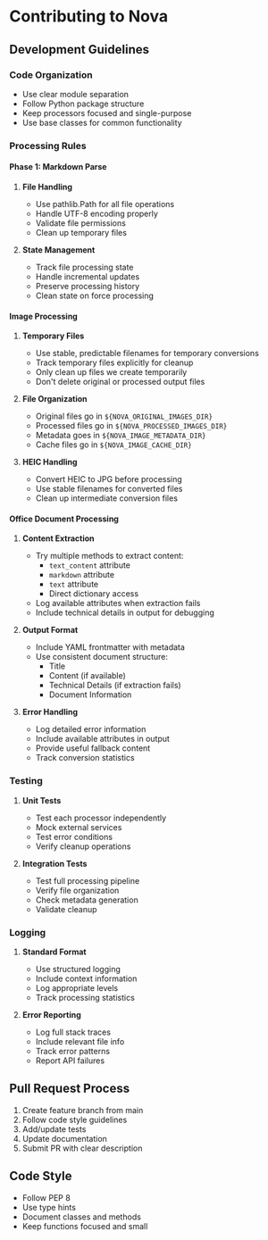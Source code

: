 # Contributing to Nova

## Development Guidelines

### Code Organization
- Use clear module separation
- Follow Python package structure
- Keep processors focused and single-purpose
- Use base classes for common functionality

### Processing Rules

#### Phase 1: Markdown Parse

1. **File Handling**
   - Use pathlib.Path for all file operations
   - Handle UTF-8 encoding properly
   - Validate file permissions
   - Clean up temporary files

2. **State Management**
   - Track file processing state
   - Handle incremental updates
   - Preserve processing history
   - Clean state on force processing

#### Image Processing

1. **Temporary Files**
   - Use stable, predictable filenames for temporary conversions
   - Track temporary files explicitly for cleanup
   - Only clean up files we create temporarily
   - Don't delete original or processed output files

2. **File Organization**
   - Original files go in `${NOVA_ORIGINAL_IMAGES_DIR}`
   - Processed files go in `${NOVA_PROCESSED_IMAGES_DIR}`
   - Metadata goes in `${NOVA_IMAGE_METADATA_DIR}`
   - Cache files go in `${NOVA_IMAGE_CACHE_DIR}`

3. **HEIC Handling**
   - Convert HEIC to JPG before processing
   - Use stable filenames for converted files
   - Clean up intermediate conversion files

#### Office Document Processing

1. **Content Extraction**
   - Try multiple methods to extract content:
     - `text_content` attribute
     - `markdown` attribute
     - `text` attribute
     - Direct dictionary access
   - Log available attributes when extraction fails
   - Include technical details in output for debugging

2. **Output Format**
   - Include YAML frontmatter with metadata
   - Use consistent document structure:
     - Title
     - Content (if available)
     - Technical Details (if extraction fails)
     - Document Information

3. **Error Handling**
   - Log detailed error information
   - Include available attributes in output
   - Provide useful fallback content
   - Track conversion statistics

### Testing

1. **Unit Tests**
   - Test each processor independently
   - Mock external services
   - Test error conditions
   - Verify cleanup operations

2. **Integration Tests**
   - Test full processing pipeline
   - Verify file organization
   - Check metadata generation
   - Validate cleanup

### Logging

1. **Standard Format**
   - Use structured logging
   - Include context information
   - Log appropriate levels
   - Track processing statistics

2. **Error Reporting**
   - Log full stack traces
   - Include relevant file info
   - Track error patterns
   - Report API failures

## Pull Request Process

1. Create feature branch from main
2. Follow code style guidelines
3. Add/update tests
4. Update documentation
5. Submit PR with clear description

## Code Style

- Follow PEP 8
- Use type hints
- Document classes and methods
- Keep functions focused and small